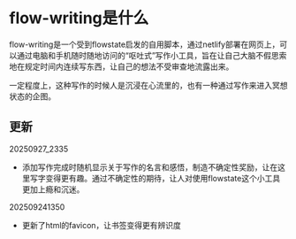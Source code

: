 # flow-writing是什么

flow-writing是一个受到flowstate启发的自用脚本，通过netlify部署在网页上，可以通过电脑和手机随时随地访问的“呕吐式”写作小工具，旨在让自己大脑不假思索地在规定时间内连续写东西，让自己的想法不受审查地流露出来。

一定程度上，这种写作的时候人是沉浸在心流里的，也有一种通过写作来进入冥想状态的企图。


## 更新

20250927_2335
- 添加写作完成时随机显示关于写作的名言和感悟，制造不确定性奖励，让在这里写字变得更有趣。通过不确定性的期待，让人对使用flowstate这个小工具更加上瘾和沉迷。

202509241350
- 更新了html的favicon，让书签变得更有辨识度